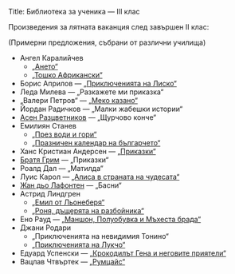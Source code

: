 Title: Библиотека за ученика — III клас

Произведения за лятната ваканция след завършен II клас:

(Примерни предложения, събрани от различни училища)

* Ангел Каралийчев
    * [„Ането“](/text/3416)
    * [„Тошко Африкански“](/text/2807)
* Борис Априлов — [„Приключенията на Лиско“](/text/1710)
* Леда Милева — „Разкажете ми приказка“
* „Валери Петров“ — [„Меко казано“](/text/38602)
* Йордан Радичков — „Малки жабешки истории“
* [Асен Разцветников](/person/asen-raztsvetnikov) — „Щурчово конче“
* Емилиян Станев
    * [„През води и гори“](/book/3796)
    * [„Празничен календар на българчето“](/book/188)
* Ханс Кристиан Андерсен — [„Приказки“](/book/25)
* [Братя Грим](/person/bruder_grimm) — „Приказки“
* Роалд Дал — „Матилда“
* Луис Карол — [„Алиса в страната на чудесата“](/text/552)
* [Жан дьо Лафонтен](/person/jean-de-la-fontaine) — „Басни“
* Астрид Линдгрен
    * [„Емил от Льонеберя“](/book/638)
    * [„Роня, дъщерята на разбойника“](/book/5262)
* Ено Рауд — [„Маншон, Полуобувка и Мъхеста брада“](/book/5679)
* Джани Родари
    * „Приключенията на невидимия Тонино“
    * [„Приключенията на Лукчо“](/text/2065)
* Едуард Успенски — [„Крокодилът Гена и неговите приятели“](/book/4097)
* Вацлав Чтвъртек — [„Румцайс“](/book/4104)
